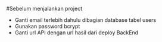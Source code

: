 #Sebelum menjalankan project
- Ganti email terlebih dahulu dibagian database tabel users
- Gunakan password bcrypt
- Ganti url API dengan url hasil dari deploy BackEnd

